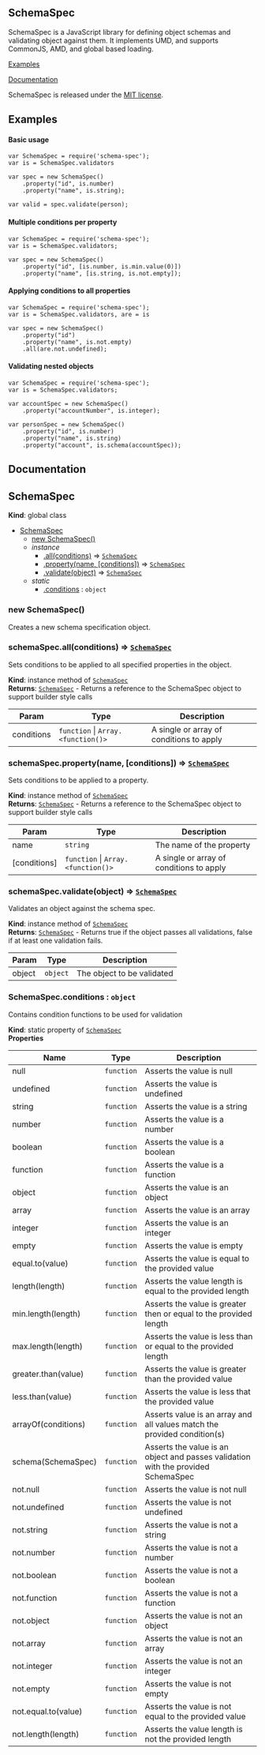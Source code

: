 ## SchemaSpec

SchemaSpec is a JavaScript library for defining object schemas and validating object against them. It implements UMD, and supports CommonJS, AMD, and global based loading.

[Examples](#examples)

[Documentation](#documentation)

SchemaSpec is released under the [MIT license](https://github.com/nbeach/schema-spec/blob/master/LICENSE).


## Examples

#### Basic usage
    var SchemaSpec = require('schema-spec');
    var is = SchemaSpec.validators

    var spec = new SchemaSpec()
        .property("id", is.number)
        .property("name", is.string);

    var valid = spec.validate(person);


#### Multiple conditions per property
    var SchemaSpec = require('schema-spec');
    var is = SchemaSpec.validators;

    var spec = new SchemaSpec()
        .property("id", [is.number, is.min.value(0)])
        .property("name", [is.string, is.not.empty]);


#### Applying conditions to all properties
    var SchemaSpec = require('schema-spec');
    var is = SchemaSpec.validators, are = is

    var spec = new SchemaSpec()
        .property("id")
        .property("name", is.not.empty)
        .all(are.not.undefined);


#### Validating nested objects
    var SchemaSpec = require('schema-spec');
    var is = SchemaSpec.validators;

    var accountSpec = new SchemaSpec()
        .property("accountNumber", is.integer);

    var personSpec = new SchemaSpec()
        .property("id", is.number)
        .property("name", is.string)
        .property("account", is.schema(accountSpec));

## Documentation

<a name="SchemaSpec"></a>

## SchemaSpec
**Kind**: global class  

* [SchemaSpec](#SchemaSpec)
    * [new SchemaSpec()](#new_SchemaSpec_new)
    * _instance_
        * [.all(conditions)](#SchemaSpec+all) ⇒ <code>[SchemaSpec](#SchemaSpec)</code>
        * [.property(name, [conditions])](#SchemaSpec+property) ⇒ <code>[SchemaSpec](#SchemaSpec)</code>
        * [.validate(object)](#SchemaSpec+validate) ⇒ <code>[SchemaSpec](#SchemaSpec)</code>
    * _static_
        * [.conditions](#SchemaSpec.conditions) : <code>object</code>

<a name="new_SchemaSpec_new"></a>

### new SchemaSpec()
Creates a new schema specification object.

<a name="SchemaSpec+all"></a>

### schemaSpec.all(conditions) ⇒ <code>[SchemaSpec](#SchemaSpec)</code>
Sets conditions to be applied to all specified properties in the object.

**Kind**: instance method of <code>[SchemaSpec](#SchemaSpec)</code>  
**Returns**: <code>[SchemaSpec](#SchemaSpec)</code> - Returns a reference to the SchemaSpec object to support builder style calls  

| Param | Type | Description |
| --- | --- | --- |
| conditions | <code>function</code> &#124; <code>Array.&lt;function()&gt;</code> | A single or array of conditions to apply |

<a name="SchemaSpec+property"></a>

### schemaSpec.property(name, [conditions]) ⇒ <code>[SchemaSpec](#SchemaSpec)</code>
Sets conditions to be applied to a property.

**Kind**: instance method of <code>[SchemaSpec](#SchemaSpec)</code>  
**Returns**: <code>[SchemaSpec](#SchemaSpec)</code> - Returns a reference to the SchemaSpec object to support builder style calls  

| Param | Type | Description |
| --- | --- | --- |
| name | <code>string</code> | The name of the property |
| [conditions] | <code>function</code> &#124; <code>Array.&lt;function()&gt;</code> | A single or array of conditions to apply |

<a name="SchemaSpec+validate"></a>

### schemaSpec.validate(object) ⇒ <code>[SchemaSpec](#SchemaSpec)</code>
Validates an object against the schema spec.

**Kind**: instance method of <code>[SchemaSpec](#SchemaSpec)</code>  
**Returns**: <code>[SchemaSpec](#SchemaSpec)</code> - Returns true if the object passes all validations, false if at least one validation fails.  

| Param | Type | Description |
| --- | --- | --- |
| object | <code>object</code> | The object to be validated |

<a name="SchemaSpec.conditions"></a>

### SchemaSpec.conditions : <code>object</code>
Contains condition functions to be used for validation

**Kind**: static property of <code>[SchemaSpec](#SchemaSpec)</code>  
**Properties**

| Name | Type | Description |
| --- | --- | --- |
| null | <code>function</code> | Asserts the value is null |
| undefined | <code>function</code> | Asserts the value is undefined |
| string | <code>function</code> | Asserts the value is a string |
| number | <code>function</code> | Asserts the value is a number |
| boolean | <code>function</code> | Asserts the value is a boolean |
| function | <code>function</code> | Asserts the value is a function |
| object | <code>function</code> | Asserts the value is an object |
| array | <code>function</code> | Asserts the value is an array |
| integer | <code>function</code> | Asserts the value is an integer |
| empty | <code>function</code> | Asserts the value is empty |
| equal.to(value) | <code>function</code> | Asserts the value is equal to the provided value |
| length(length) | <code>function</code> | Asserts the value length is equal to the provided length |
| min.length(length) | <code>function</code> | Asserts the value is greater then or equal to the provided length |
| max.length(length) | <code>function</code> | Asserts the value is less than or equal to the provided length |
| greater.than(value) | <code>function</code> | Asserts the value is greater than the provided value |
| less.than(value) | <code>function</code> | Asserts the value is less that the provided value |
| arrayOf(conditions) | <code>function</code> | Asserts value is an array and all values match the provided condition(s) |
| schema(SchemaSpec) | <code>function</code> | Asserts the value is an object and passes validation with the provided SchemaSpec |
| not.null | <code>function</code> | Asserts the value is not null |
| not.undefined | <code>function</code> | Asserts the value is not undefined |
| not.string | <code>function</code> | Asserts the value is not a string |
| not.number | <code>function</code> | Asserts the value is not a number |
| not.boolean | <code>function</code> | Asserts the value is not a boolean |
| not.function | <code>function</code> | Asserts the value is not a function |
| not.object | <code>function</code> | Asserts the value is not an object |
| not.array | <code>function</code> | Asserts the value is not an array |
| not.integer | <code>function</code> | Asserts the value is not an integer |
| not.empty | <code>function</code> | Asserts the value is not empty |
| not.equal.to(value) | <code>function</code> | Asserts the value is not equal to the provided value |
| not.length(length) | <code>function</code> | Asserts the value length is not the provided length |

